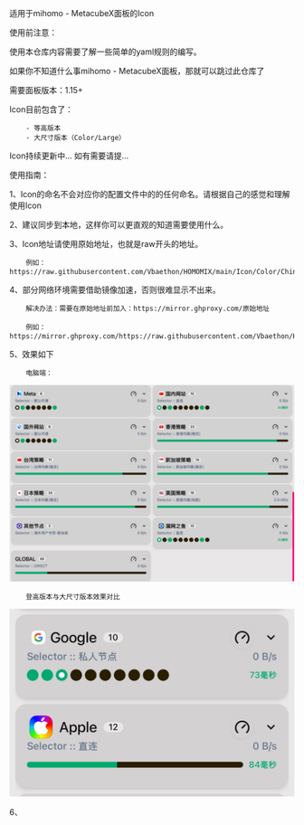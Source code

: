 适用于mihomo - MetacubeX面板的Icon

使用前注意：

使用本仓库内容需要了解一些简单的yaml规则的编写。

如果你不知道什么事mihomo - MetacubeX面板，那就可以跳过此仓库了

需要面板版本：1.15+


Icon目前包含了：

        - 等高版本 
        - 大尺寸版本（Color/Large）

Icon持续更新中... 如有需要请提...

使用指南：

1、Icon的命名不会对应你的配置文件中的的任何命名。请根据自己的感觉和理解使用Icon

2、建议同步到本地，这样你可以更直观的知道需要使用什么。

3、Icon地址请使用原始地址，也就是raw开头的地址。

        例如：https://raw.githubusercontent.com/Vbaethon/HOMOMIX/main/Icon/Color/China.png

4、部分网络环境需要借助镜像加速，否则很难显示不出来。

        解决办法：需要在原始地址前加入：https://mirror.ghproxy.com/原始地址
        
        例如：https://mirror.ghproxy.com/https://raw.githubusercontent.com/Vbaethon/HOMOMIX/main/Icon/Color/China.png

5、效果如下

        电脑端：
![效果1](./Icon/Setup_1.png)

        登高版本与大尺寸版本效果对比
![效果1](./Icon/Setup_3.png)

6、

